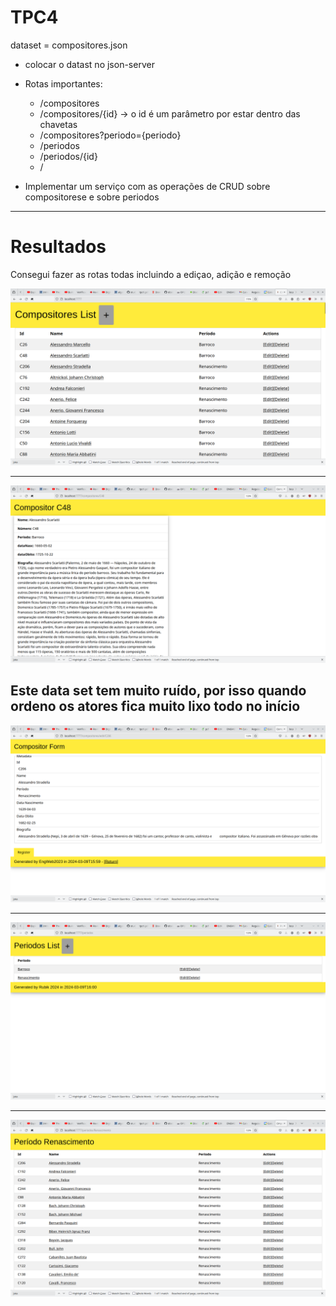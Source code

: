 # TPC4
dataset = compositores.json

- colocar o datast no json-server
- Rotas importantes:
  - /compositores
  - /compositores/{id} -> o id é um parâmetro por estar dentro das chavetas
  - /compositores?periodo={periodo}
  - /periodos
  - /periodos/{id}
  - / 

- Implementar um serviço com as operações de CRUD sobre compositorese e sobre periodos

---


# Resultados
Consegui fazer as rotas todas incluindo a ediçao, adição e remoção

![1](0.png)

---

![2](1.png)

Este data set tem muito ruído, por isso quando ordeno os atores fica muito lixo todo no início
---

![3](2.png)

--- 

![3](3.png)

--- 

![3](4.png)
